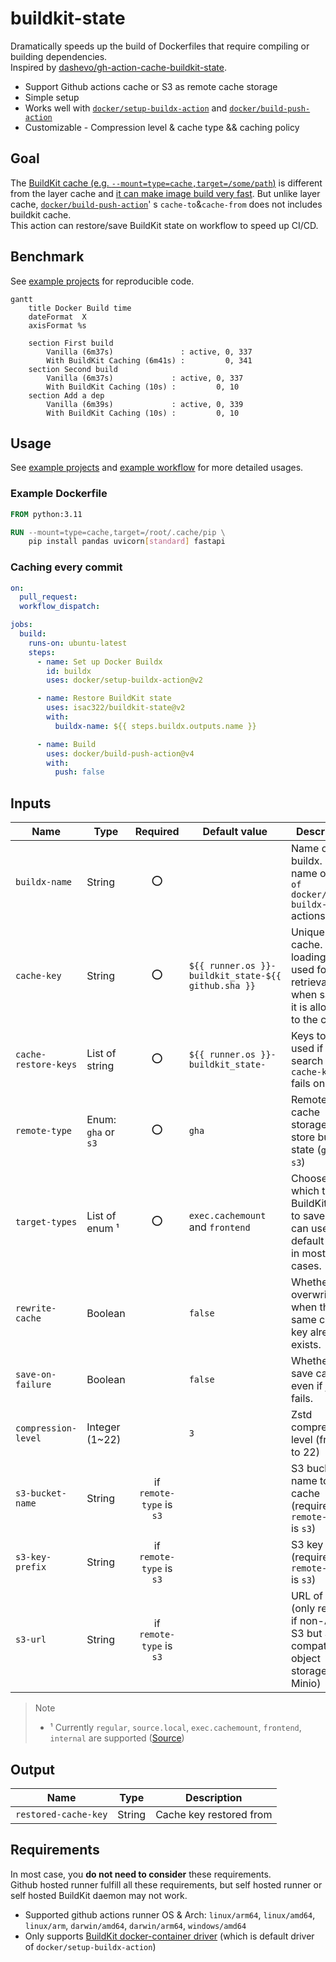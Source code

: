 # buildkit-state

Dramatically speeds up the build of Dockerfiles that require compiling or building dependencies.  
Inspired by [dashevo/gh-action-cache-buildkit-state](https://github.com/dashevo/gh-action-cache-buildkit-state).

- Support Github actions cache or S3 as remote cache storage
- Simple setup
- Works well with [`docker/setup-buildx-action`](https://github.com/docker/setup-buildx-action)
  and [`docker/build-push-action`](https://github.com/docker/build-push-action)
- Customizable - Compression level & cache type && caching policy

## Goal

The [BuildKit cache (e.g. `--mount=type=cache,target=/some/path`)](https://docs.docker.com/engine/reference/builder/#run---mounttypecache)
is different from the layer cache
and [it can make image build very fast](https://vsupalov.com/buildkit-cache-mount-dockerfile/).
But unlike layer cache, [`docker/build-push-action`](https://github.com/docker/build-push-action)'
s `cache-to`&`cache-from` does not includes buildkit cache.  
This action can restore/save BuildKit state on workflow to speed up CI/CD.

## Benchmark

See [example projects](example) for reproducible code.

```mermaid
gantt
    title Docker Build time
    dateFormat  X
    axisFormat %s

    section First build
        Vanilla (6m37s)               : active, 0, 337
        With BuildKit Caching (6m41s) :         0, 341
    section Second build
        Vanilla (6m37s)             : active, 0, 337
        With BuildKit Caching (10s) :         0, 10
    section Add a dep
        Vanilla (6m39s)             : active, 0, 339
        With BuildKit Caching (10s) :         0, 10
```

## Usage

See [example projects](example) and [example workflow](.github/workflows/benchmark.yaml) for more detailed usages.

### Example Dockerfile

```dockerfile
FROM python:3.11

RUN --mount=type=cache,target=/root/.cache/pip \
    pip install pandas uvicorn[standard] fastapi
```

### Caching every commit

```yaml
on:
  pull_request:
  workflow_dispatch:

jobs:
  build:
    runs-on: ubuntu-latest
    steps:
      - name: Set up Docker Buildx
        id: buildx
        uses: docker/setup-buildx-action@v2

      - name: Restore BuildKit state
        uses: isac322/buildkit-state@v2
        with:
          buildx-name: ${{ steps.buildx.outputs.name }}

      - name: Build
        uses: docker/build-push-action@v4
        with:
          push: false
```


## Inputs

| Name                 | Type                |         Required         | Default value                                       | Description                                                                                                |
|----------------------|---------------------|:------------------------:|-----------------------------------------------------|------------------------------------------------------------------------------------------------------------|
| `buildx-name`        | String              |            ⭕             |                                                     | Name of buildx. Fill name output `of docker/setup-buildx-action` actions.                                  |
| `cache-key`          | String              |            ⭕             | `${{ runner.os }}-buildkit_state-${{ github.sha }}` | Unique id of cache. When loading, it is used for retrieval, and when saving, it is allocated to the cache. |
| `cache-restore-keys` | List of string      |            ⭕             | `${{ runner.os }}-buildkit_state-`                  | Keys to be used if the search with `cache-key` fails on load.                                              |
| `remote-type`        | Enum: `gha` or `s3` |            ⭕             | `gha`                                               | Remote cache storage to store buildkit state (`gha` or `s3`)                                               |
| `target-types`       | List of enum ¹      |            ⭕             | `exec.cachemount` and `frontend`                    | Choose which type of BuildKit state to save. You can use the default value in most cases.                  |
| `rewrite-cache`      | Boolean             |                          | `false`                                             | Whether to overwrite when the same cache key already exists.                                               |
| `save-on-failure`    | Boolean             |                          | `false`                                             | Whether to save cache even if job fails.                                                                   |
| `compression-level`  | Integer (1~22)      |                          | `3`                                                 | Zstd compression level (from 1 to 22)                                                                      |
| `s3-bucket-name`     | String              | if `remote-type` is `s3` |                                                     | S3 bucket name to store cache (required if `remote-type` is `s3`)                                          |
| `s3-key-prefix`      | String              | if `remote-type` is `s3` |                                                     | S3 key prefix (required if `remote-type` is `s3`)                                                          |
| `s3-url`             | String              | if `remote-type` is `s3` |                                                     | URL of S3 (only required if non-AWS S3 but S3 compatible object storage like Minio)                        |

> Note
> - ¹ Currently `regular`, `source.local`, `exec.cachemount`, `frontend`, `internal` are
    supported ([Source](https://pkg.go.dev/github.com/moby/buildkit/client#UsageRecordType))

## Output

| Name                 | Type   | Description             |
|----------------------|--------|-------------------------|
| `restored-cache-key` | String | Cache key restored from |

## Requirements

In most case, you **do not need to consider** these requirements.  
Github hosted runner fulfill all these requirements,
but self hosted runner or self hosted BuildKit daemon may not work.

- Supported github actions runner OS &
  Arch: `linux/arm64`, `linux/amd64`, `linux/arm`, `darwin/amd64`, `darwin/arm64`, `windows/amd64`
- Only supports [BuildKit docker-container driver](https://docs.docker.com/build/drivers/) (which is default driver
  of `docker/setup-buildx-action`)